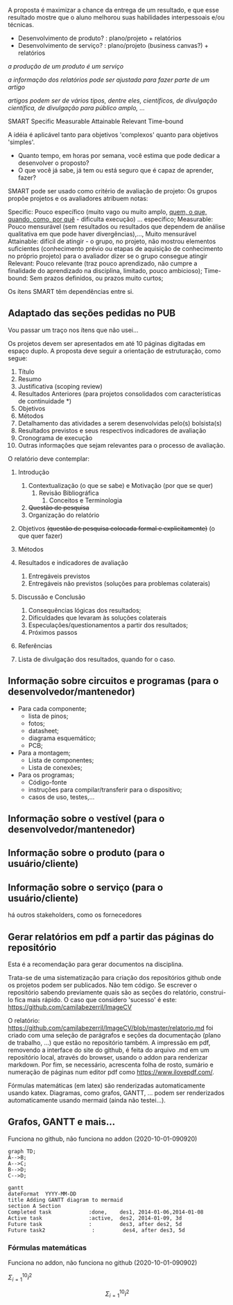 A proposta é maximizar a chance da entrega de um resultado, e que esse resultado mostre que o aluno melhorou suas habilidades interpessoais e/ou técnicas.

- Desenvolvimento de produto? : plano/projeto + relatórios
- Desenvolvimento de serviço? : plano/projeto (business canvas?) + relatórios

*a produção de um produto é um serviço*

*a informação dos relatórios pode ser ajustada para fazer parte de um artigo*

*artigos podem ser de vários tipos, dentre eles, científicos, de divulgação científica, de divulgação para público amplo, ...*

SMART
Specific Measurable Attainable Relevant Time-bound 

A idéia é aplicável tanto para objetivos 'complexos' quanto para objetivos 'simples'.


- Quanto tempo, em horas por semana, você estima que pode dedicar a desenvolver o proposto?
- O que você já sabe, já tem ou está seguro que é capaz de aprender, fazer?

SMART pode ser usado como critério de avaliação de projeto:
Os grupos propõe projetos e os avaliadores atribuem notas:

Specific: Pouco específico (muito vago ou muito amplo, [quem, o que, quando, como, por quê](https://www.smartsheet.com/blog/essential-guide-writing-smart-goals) - dificulta execução) ... específico;
Measurable: Pouco mensurável (sem resultados ou resultados que dependem de análise qualitativa em que pode haver divergências),..., Muito mensurável
Attainable: difícil de atingir - o grupo, no projeto, não mostrou elementos suficientes (conhecimento prévio ou etapas de aquisição de conhecimento no próprio projeto) para o avaliador dizer se o grupo consegue atingir
Relevant: Pouco relevante (traz pouco aprendizado, não cumpre a finalidade do aprendizado na disciplina, limitado, pouco ambicioso);
Time-bound: Sem prazos definidos, ou prazos muito curtos;

Os ítens SMART têm dependências entre si. 

## Adaptado das seções pedidas no PUB

Vou passar um traço nos ítens que não usei...

Os projetos devem ser apresentados em até 10 páginas digitadas em espaço duplo. A proposta
deve seguir a orientação de estruturação, como segue:
1. Título
2. Resumo
3. Justificativa (scoping review)
4. Resultados Anteriores (para projetos consolidados com características de continuidade *)
5. Objetivos
6. Métodos
7. Detalhamento das atividades a serem desenvolvidas pelo(s) bolsista(s)
8. Resultados previstos e seus respectivos indicadores de avaliação
9. Cronograma de execução
10. Outras informações que sejam relevantes para o processo de avaliação.

O relatório deve contemplar:
1. Introdução
    1. Contextualização (o que se sabe) e Motivação (por que se quer)
        1. Revisão Bibliográfica
            1. Conceitos e Terminologia
    2. ~~Questão de pesquisa~~
    3. Organização do relatório
2. Objetivos ~~(questão de pesquisa colocada formal e explicitamente)~~ (o que quer fazer)
3. Métodos
4. Resultados e indicadores de avaliação
    1. Entregáveis previstos
    2. Entregáveis não previstos (soluções para problemas colaterais)
    
5. Discussão e Conclusão
    1. Consequências lógicas dos resultados;
    3. Dificuldades que levaram às soluções colaterais
    2. Especulações/questionamentos a partir dos resultados;
    2. Próximos passos
    
6. Referências
7. Lista de divulgação dos resultados, quando for o caso.



## Informação sobre circuitos e programas (para o desenvolvedor/mantenedor)

- Para cada componente;
    - lista de pinos;
    - fotos;
    - datasheet;
    - diagrama esquemático;
    - PCB;
- Para a montagem;
    - Lista de componentes;
    - Lista de conexões;
- Para os programas;
    - Código-fonte 
    - instruções para compilar/transferir para o dispositivo;
    - casos de uso, testes,...
    
## Informação sobre o vestível (para o desenvolvedor/mantenedor)


## Informação sobre o produto (para o usuário/cliente)


## Informação sobre o serviço (para o usuário/cliente)

há outros stakeholders, como os fornecedores

## Gerar relatórios em pdf a partir das páginas do repositório

Esta é a recomendação para gerar documentos na disciplina.

Trata-se de uma sistematização para criação dos repositórios github onde os projetos podem ser publicados. Não tem código. Se escrever o repositório sabendo previamente quais são as seções do relatório, construi-lo fica mais rápido. O caso que considero 'sucesso' é este: https://github.com/camilabezerril/ImageCV

O relatório: https://github.com/camilabezerril/ImageCV/blob/master/relatorio.md foi criado com uma seleção de parágrafos e seções da documentação (plano de trabalho, ...) que estão no repositório também. A impressão em pdf, removendo a interface do site do github, é feita do arquivo .md em um repositório local, através do browser, usando o addon para renderizar markdown. Por fim, se necessário, acrescenta folha de rosto, sumário e numeração de páginas num editor pdf como https://www.ilovepdf.com/.

Fórmulas matemáticas (em latex) são renderizadas automaticamente usando katex.
Diagramas, como grafos, GANTT, ... podem ser renderizados automaticamente usando mermaid (ainda não testei...).
    
## Grafos, GANTT e mais...

Funciona no github, não funciona no addon (2020-10-01-090920)


```mermaid
graph TD;
A-->B;
A-->C;
B-->D;
C-->D;
```

```mermaid
gantt
dateFormat  YYYY-MM-DD
title Adding GANTT diagram to mermaid
section A Section
Completed task            :done,    des1, 2014-01-06,2014-01-08
Active task               :active,  des2, 2014-01-09, 3d
Future task               :         des3, after des2, 5d
Future task2               :         des4, after des3, 5d
```

### Fórmulas matemáticas

Funciona no addon, não funciona no github (2020-10-01-090902)


$`\Sigma_{i=1}^{10} i^2`$

```math
\Sigma_{i=1}^{10} i^2
```

